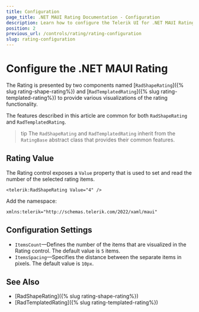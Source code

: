 ```yaml
---
title: Configuration
page_title: .NET MAUI Rating Documentation - Configuration
description: Learn how to configure the Telerik UI for .NET MAUI Rating control.
position: 2
previous_url: /controls/rating/rating-configuration
slug: rating-configuration
---
```


# Configure the .NET MAUI Rating

The Rating is presented by two components named [`RadShapeRating`]({% slug rating-shape-rating%}) and [`RadTemplatedRating`]({% slug rating-templated-rating%}) to provide various visualizations of the rating functionality.

The features described in this article are common for both `RadShapeRating` and `RadTemplatedRating`.

>tip The `RadShapeRating` and `RadTemplatedRating` inherit from the `RatingBase` abstract class that provides their common features.

## Rating Value

The Rating control exposes a `Value` property that is used to set and read the number of the selected rating items.

```XAML
<telerik:RadShapeRating Value="4" />
```

Add the namespace:

```XAML
xmlns:telerik="http://schemas.telerik.com/2022/xaml/maui"
```

## Configuration Settings

* `ItemsCount`&mdash;Defines the number of the items that are visualized in the Rating control. The default value is `5` items.
* `ItemsSpacing`&mdash;Specifies the distance between the separate items in pixels. The default value is `10px`.

<snippet id='rating-features-configuration' />

## See Also

- [RadShapeRating]({% slug rating-shape-rating%})
- [RadTemplatedRating]({% slug rating-templated-rating%})
